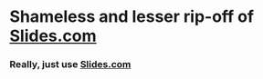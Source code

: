# Shameless and lesser rip-off of [Slides.com](https://slides.com)

### Really, just use [Slides.com](https://slides.com)
